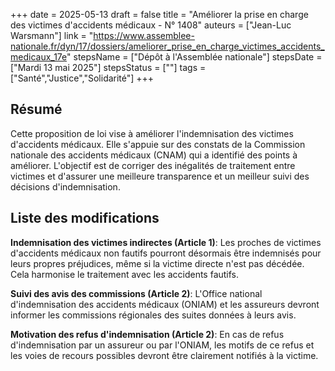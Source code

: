 +++
date = 2025-05-13
draft = false
title = "Améliorer la prise en charge des victimes d'accidents médicaux - N° 1408"
auteurs = ["Jean-Luc Warsmann"]
link = "https://www.assemblee-nationale.fr/dyn/17/dossiers/ameliorer_prise_en_charge_victimes_accidents_medicaux_17e"
stepsName = ["Dépôt à l'Assemblée nationale"]
stepsDate = ["Mardi 13 mai 2025"]
stepsStatus = [""]
tags = ["Santé","Justice","Solidarité"]
+++

## Résumé

Cette proposition de loi vise à améliorer l'indemnisation des victimes d'accidents médicaux. Elle s'appuie sur des constats de la Commission nationale des accidents médicaux (CNAM) qui a identifié des points à améliorer. L'objectif est de corriger des inégalités de traitement entre victimes et d'assurer une meilleure transparence et un meilleur suivi des décisions d'indemnisation.

## Liste des modifications

**Indemnisation des victimes indirectes (Article 1)**: Les proches de victimes d'accidents médicaux non fautifs pourront désormais être indemnisés pour leurs propres préjudices, même si la victime directe n'est pas décédée. Cela harmonise le traitement avec les accidents fautifs.

**Suivi des avis des commissions (Article 2)**: L'Office national d'indemnisation des accidents médicaux (ONIAM) et les assureurs devront informer les commissions régionales des suites données à leurs avis.

**Motivation des refus d'indemnisation (Article 2)**: En cas de refus d'indemnisation par un assureur ou par l'ONIAM, les motifs de ce refus et les voies de recours possibles devront être clairement notifiés à la victime.
